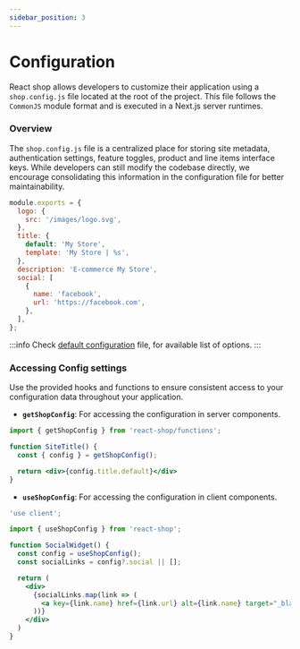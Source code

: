 ```yaml
---
sidebar_position: 3
---
```


# Configuration

React shop allows developers to customize their application using a ```shop.config.js``` file located at the root of the project. This file follows the ``CommonJS`` module format and is executed in a Next.js server runtimes.

### Overview

The ```shop.config.js``` file is a centralized place for storing site metadata, authentication settings, feature toggles, product and line items interface keys. While developers can still modify the codebase directly, we encourage consolidating this information in the configuration file for better maintainability.

```js title="Example""
module.exports = {
  logo: {
    src: '/images/logo.svg',
  },
  title: {
    default: 'My Store',
    template: 'My Store | %s',
  },
  description: 'E-commerce My Store',
  social: [
    {
      name: 'facebook',
      url: 'https://facebook.com',
    },
  ],
};  
```

:::info
Check [default configuration](https://github.com/react-shop-dev/react-shop/blob/main/packages/react-shop/src/config/defaultConfig.json) file, for available list of options.
:::

### Accessing Config settings

Use the provided hooks and functions to ensure consistent access to your configuration data throughout your application.

- **``getShopConfig``**: For accessing the configuration in server components.

```jsx
import { getShopConfig } from 'react-shop/functions';

function SiteTitle() {
  const { config } = getShopConfig();

  return <div>{config.title.default}</div>
}
```

- **``useShopConfig``**: For accessing the configuration in client components.

```jsx
'use client';

import { useShopConfig } from 'react-shop';

function SocialWidget() {
  const config = useShopConfig();
  const socialLinks = config?.social || [];

  return (
    <div>
      {socialLinks.map(link => (
        <a key={link.name} href={link.url} alt={link.name} target="_blank">{link.name}</a>
      ))}
    </div>
  ) 
}
```
